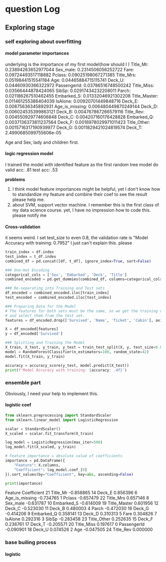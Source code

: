 # question Log

## Exploring stage
### self exploring about overfitting
#### model parameter importances
underlying is the importance of my first model(how should I )
Title_Mr: 0.23894263652977044
Sex_male: 0.2314506056252722
Fare: 0.09724493517118882
Pclass: 0.09025198067271385
Title_Mrs: 0.05198441515541184
Age: 0.04465884715115741
Deck_U: 0.04460930366322972
PassengerId: 0.03786516748500242
Title_Miss: 0.03566444878424065
SibSp: 0.02917434232208011
Parch: 0.021186267510462455
Embarked_S: 0.01332046921302208
Title_Master: 0.011461255386404039
IsAlone: 0.00920701449848716
Deck_E: 0.00875636345892931
Age_is_missing: 0.006480449870249144
Deck_D: 0.006024535399863121
Deck_B: 0.004767867266579116
Title_Rev: 0.004550929774606848
Deck_C: 0.004207160176428828
Embarked_Q: 0.0037136373811237564
Deck_F: 0.0016978029971011423
Title_Other: 0.0015716317190939977
Deck_G: 0.0011829421024819574
Deck_T: 2.4990685099755606e-05

Age and Sex, lady and children first.

#### logic regression model
I trained the model with identified feature as the first random tree model do
valid acc: .81
test acc: .53

**problems**
1. I think model feature importances might be helpful, yet I don't know how to standardize my feature and combine their coef to see the result please help me.
2. about SVM, support vector machine. I remember this is the first class of my data science course. yet, I have no impression how to code this. please notify me

#### Cross-validation
it seems weird. I set test_size to even 0.8, the validation rate is "Model Accuracy with training:  0.7952"
I just can't explain this. please 

```python
train_index = df.index
test_index = t_df.index
combined_df = pd.concat([df, t_df], ignore_index=True, sort=False)

### One-Hot Encoding
categorical_cols = ['Sex', 'Embarked', 'Deck', 'Title']
combined_encoded = pd.get_dummies(combined_df, columns=categorical_cols, drop_first=True)

### Re-separating into Training and Test sets
df_encoded = combined_encoded.iloc[train_index]
test_encoded = combined_encoded.iloc[test_index]

### Preparing Data for the Model
# The features for both sets must be the same, so we get the training columns
# and select them from the test set.
features = df_encoded.drop(['Survived', 'Name', 'Ticket', 'Cabin'], axis=1).columns

X = df_encoded[features]
y = df_encoded['Survived']

### Splitting and Training the Model
X_train, X_test, y_train, y_test = train_test_split(X, y, test_size=0.8, random_state=42)
model = RandomForestClassifier(n_estimators=100, random_state=42)
model.fit(X_train, y_train)

accuracy = accuracy_score(y_test, model.predict(X_test))
print(f'Model Accuracy with training: {accuracy: .4f}')
```

### ensemble part
Obviously, I need your help to implement this.

#### logistic coef
```python
from sklearn.preprocessing import StandardScaler
from sklearn.linear_model import LogisticRegression

scalar = StandardScaler()
X_scaled = scalar.fit_transform(X_train)

log_model = LogisticRegression(max_iter=500)
log_model.fit(X_scaled, y_train)

# Feature importance = absolute value of coefficients
importance = pd.DataFrame({
    "Feature": X.columns,
    "Coefficient": log_model.coef_[0]
}).sort_values(by="Coefficient", key=abs, ascending=False)

print(importance)
```

 Feature  Coefficient
21        Title_Mr    -0.858865
14          Deck_E     0.856396
6   Age_is_missing    -0.734765
1           Pclass    -0.657479
22       Title_Mrs     0.657146
8         Sex_male    -0.631787
10      Embarked_S    -0.614009
19    Title_Master     0.601956
12          Deck_C    -0.523030
11          Deck_B     0.480003
4            Parch    -0.472030
16          Deck_G    -0.414206
9       Embarked_Q     0.358141
13          Deck_D     0.310313
5             Fare     0.304826
7          IsAlone     0.292316
3            SibSp    -0.283458
23     Title_Other     0.252635
15          Deck_F     0.236761
17          Deck_T    -0.205571
20      Title_Miss     0.197617
0      PassengerId    -0.090901
18          Deck_U     0.074526
2              Age    -0.047505
24       Title_Rev     0.000000


### base builing process
#### logistic 

